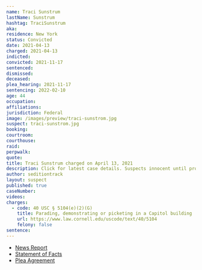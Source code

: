 ```yaml
---
name: Traci Sunstrum
lastName: Sunstrum
hashtag: TraciSunstrum
aka:
residence: New York
status: Convicted
date: 2021-04-13
charged: 2021-04-13
indicted:
convicted: 2021-11-17
sentenced:
dismissed:
deceased:
plea_hearing: 2021-11-17
sentencing: 2022-02-10
age: 44
occupation:
affiliations:
jurisdiction: Federal
image: /images/preview/traci-sunstrom.jpg
suspect: traci-sunstrom.jpg
booking:
courtroom:
courthouse:
raid:
perpwalk:
quote:
title: Traci Sunstrum charged on April 13, 2021
description: Click for latest case details. Suspects innocent until proven guilty.
author: seditiontrack
layout: suspect
published: true
caseNumber:
videos:
charges:
  - code: 40 USC § 5104(e)(2)(G)
    title: Parading, demonstrating or picketing in a Capitol building
    url: https://www.law.cornell.edu/uscode/text/40/5104
    felony: false
sentence:
---
```


- [News Report](https://news.wbfo.org/post/four-more-local-suspects-charged-us-capitol-riot)
- [Statement of Facts](https://www.justice.gov/usao-dc/case-multi-defendant/file/1450271/download)
- [Plea Agreement](https://www.justice.gov/usao-dc/case-multi-defendant/file/1450276/download)
